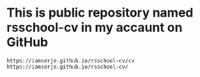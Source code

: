 # This is public repository named rsschool-cv in my accaunt on GitHub

    https://iamserje.github.io/rsschool-cv/cv
    https://iamserje.github.io/rsschool-cv/
